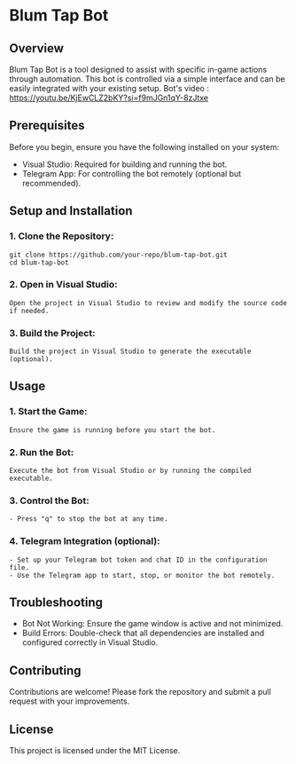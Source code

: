 # Blum Tap Bot

## Overview
 Blum Tap Bot is a tool designed to assist with specific in-game actions through automation.
 This bot is controlled via a simple interface and can be easily integrated with your existing setup.
  Bot's video : https://youtu.be/KjEwCLZ2bKY?si=f9mJGn1qY-8zJtxe

## Prerequisites
 Before you begin, ensure you have the following installed on your system:
 - Visual Studio: Required for building and running the bot.
 - Telegram App: For controlling the bot remotely (optional but recommended).

## Setup and Installation

### 1. Clone the Repository:
    git clone https://github.com/your-repo/blum-tap-bot.git
    cd blum-tap-bot

### 2. Open in Visual Studio:
    Open the project in Visual Studio to review and modify the source code if needed.

### 3. Build the Project:
    Build the project in Visual Studio to generate the executable (optional).

## Usage

### 1. Start the Game:
    Ensure the game is running before you start the bot.

### 2. Run the Bot:
    Execute the bot from Visual Studio or by running the compiled executable.

### 3. Control the Bot:
    - Press "q" to stop the bot at any time.

### 4. Telegram Integration (optional):
    - Set up your Telegram bot token and chat ID in the configuration file.
    - Use the Telegram app to start, stop, or monitor the bot remotely.

## Troubleshooting

 - Bot Not Working: Ensure the game window is active and not minimized.
 - Build Errors: Double-check that all dependencies are installed and configured correctly in Visual Studio.

## Contributing

 Contributions are welcome! Please fork the repository and submit a pull request with your improvements.

## License

 This project is licensed under the MIT License.
